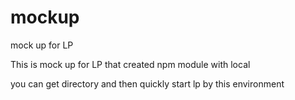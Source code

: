 # mockup
mock up for LP

This is mock up for LP that created npm module with local

you can get directory and then quickly start lp by this environment
